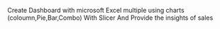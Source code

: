 Create Dashboard with microsoft Excel
multiple using charts (coloumn,Pie,Bar,Combo) With Slicer And Provide the insights of sales
